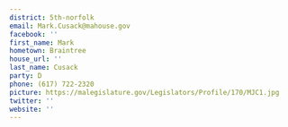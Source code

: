 ```yaml
---
district: 5th-norfolk
email: Mark.Cusack@mahouse.gov
facebook: ''
first_name: Mark
hometown: Braintree
house_url: ''
last_name: Cusack
party: D
phone: (617) 722-2320
picture: https://malegislature.gov/Legislators/Profile/170/MJC1.jpg
twitter: ''
website: ''
---
```

